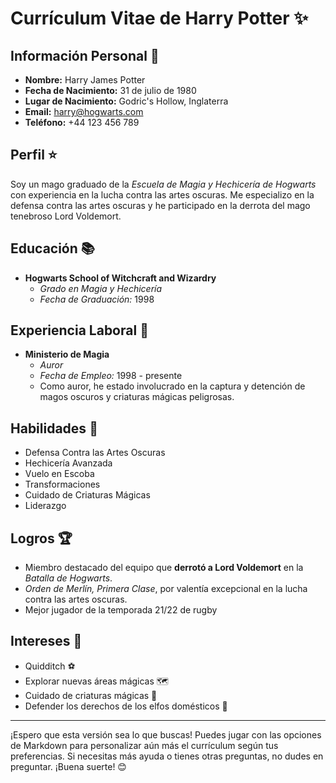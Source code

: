# **Currículum Vitae de Harry Potter** :sparkles:

## **Información Personal** :mag_right:
- **Nombre:** Harry James Potter
- **Fecha de Nacimiento:** 31 de julio de 1980
- **Lugar de Nacimiento:** Godric's Hollow, Inglaterra
- **Email:** harry@hogwarts.com
- **Teléfono:** +44 123 456 789

## **Perfil** :star:
Soy un mago graduado de la *Escuela de Magia y Hechicería de Hogwarts* con experiencia en la lucha contra las artes oscuras. Me especializo en la defensa contra las artes oscuras y he participado en la derrota del mago tenebroso Lord Voldemort.

## **Educación** :books:
- **Hogwarts School of Witchcraft and Wizardry**
  - *Grado en Magia y Hechicería*
  - *Fecha de Graduación:* 1998

## **Experiencia Laboral** :briefcase:
- **Ministerio de Magia**
  - *Auror*
  - *Fecha de Empleo:* 1998 - presente
  - Como auror, he estado involucrado en la captura y detención de magos oscuros y criaturas mágicas peligrosas.

## **Habilidades** :mage:
- Defensa Contra las Artes Oscuras
- Hechicería Avanzada
- Vuelo en Escoba
- Transformaciones
- Cuidado de Criaturas Mágicas
- Liderazgo

## **Logros** :trophy:
- Miembro destacado del equipo que **derrotó a Lord Voldemort** en la *Batalla de Hogwarts*.
- *Orden de Merlín, Primera Clase*, por valentía excepcional en la lucha contra las artes oscuras.
- Mejor jugador de la temporada 21/22 de rugby

## **Intereses** :broom:
- Quidditch :soccer:
- Explorar nuevas áreas mágicas :world_map:
- Cuidado de criaturas mágicas :dragon:
- Defender los derechos de los elfos domésticos :fairy:

---

¡Espero que esta versión sea lo que buscas! Puedes jugar con las opciones de Markdown para personalizar aún más el currículum según tus preferencias. Si necesitas más ayuda o tienes otras preguntas, no dudes en preguntar. ¡Buena suerte! 😊
